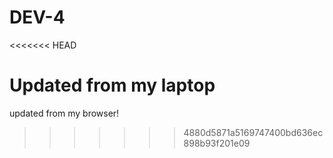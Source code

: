 # DEV-4

<<<<<<< HEAD

Updated from my laptop
=======
updated from my browser!
>>>>>>> 4880d5871a5169747400bd636ec898b93f201e09
